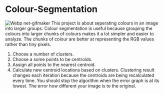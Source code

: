 # Colour-Segmentation
![Webp net-gifmaker](https://user-images.githubusercontent.com/84482670/136640509-c3555461-186d-4658-8af8-176aa6667b17.gif)
This project is about seperating colours in an image into larger groups.
Colour segmentation is useful because grouping the colours into larger chunks of colours makes it a lot simpler and easier to analyze. The chunks of colour are better at representing the RGB values rather than tiny pixels.
1. Choose a number of clusters.
2. Choose a some points to be centroids.
3. Assign all points to the nearest centroid.
4. Calculate new centroid locations based on clusters.
Clustering result changes each iteration because the centroids are being recalculated every time.
You should stop the algorithm when the error graph is at its lowest. The error how different your image is to the original.
